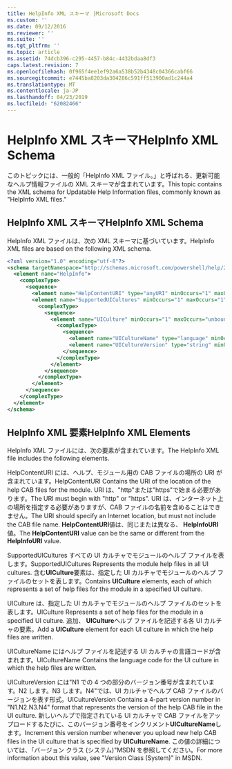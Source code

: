 ```yaml
---
title: HelpInfo XML スキーマ |Microsoft Docs
ms.custom: ''
ms.date: 09/12/2016
ms.reviewer: ''
ms.suite: ''
ms.tgt_pltfrm: ''
ms.topic: article
ms.assetid: 74dcb396-c295-4457-b84c-4432bdaa8df3
caps.latest.revision: 7
ms.openlocfilehash: 0f965f4ee1ef92a6a538b52b4348c04366cabf66
ms.sourcegitcommit: e7445ba8203da304286c591ff513900ad1c244a4
ms.translationtype: MT
ms.contentlocale: ja-JP
ms.lasthandoff: 04/23/2019
ms.locfileid: "62082466"
---
```

# <a name="helpinfo-xml-schema"></a><span data-ttu-id="d63ec-102">HelpInfo XML スキーマ</span><span class="sxs-lookup"><span data-stu-id="d63ec-102">HelpInfo XML Schema</span></span>

<span data-ttu-id="d63ec-103">このトピックには、一般的「HelpInfo XML ファイル。」と呼ばれる、更新可能なヘルプ情報ファイルの XML スキーマが含まれています。</span><span class="sxs-lookup"><span data-stu-id="d63ec-103">This topic contains the XML schema for Updatable Help Information files, commonly known as "HelpInfo XML files."</span></span>

## <a name="helpinfo-xml-schema"></a><span data-ttu-id="d63ec-104">HelpInfo XML スキーマ</span><span class="sxs-lookup"><span data-stu-id="d63ec-104">HelpInfo XML Schema</span></span>

<span data-ttu-id="d63ec-105">HelpInfo XML ファイルは、次の XML スキーマに基づいています。</span><span class="sxs-lookup"><span data-stu-id="d63ec-105">HelpInfo XML files are based on the following XML schema.</span></span>

```xml
<?xml version="1.0" encoding="utf-8"?>
<schema targetNamespace="http://schemas.microsoft.com/powershell/help/2010/05" xmlns="http://www.w3.org/2001/XMLSchema">
  <element name="HelpInfo">
    <complexType>
      <sequence>
        <element name="HelpContentURI" type="anyURI" minOccurs="1" maxOccurs="1" />
        <element name="SupportedUICultures" minOccurs="1" maxOccurs="1">
          <complexType>
            <sequence>
              <element name="UICulture" minOccurs="1" maxOccurs="unbounded">
                <complexType>
                  <sequence>
                    <element name="UICultureName" type="language" minOccurs="1" maxOccurs="1" />
                    <element name="UICultureVersion" type="string" minOccurs="1" maxOccurs="1" />
                  </sequence>
                </complexType>
              </element>
            </sequence>
          </complexType>
        </element>
      </sequence>
    </complexType>
  </element>
</schema>
```

## <a name="helpinfo-xml-elements"></a><span data-ttu-id="d63ec-106">HelpInfo XML 要素</span><span class="sxs-lookup"><span data-stu-id="d63ec-106">HelpInfo XML Elements</span></span>

<span data-ttu-id="d63ec-107">HelpInfo XML ファイルには、次の要素が含まれています。</span><span class="sxs-lookup"><span data-stu-id="d63ec-107">The HelpInfo XML file includes the following elements.</span></span>

<span data-ttu-id="d63ec-108">HelpContentURI には、ヘルプ、モジュール用の CAB ファイルの場所の URI が含まれています。</span><span class="sxs-lookup"><span data-stu-id="d63ec-108">HelpContentURI Contains the URI of the location of the help CAB files for the module.</span></span> <span data-ttu-id="d63ec-109">URI は、"http"または"https"で始まる必要があります。</span><span class="sxs-lookup"><span data-stu-id="d63ec-109">The URI must begin with "http" or "https".</span></span> <span data-ttu-id="d63ec-110">URI は、インターネット上の場所を指定する必要がありますが、CAB ファイルの名前を含めることはできません。</span><span class="sxs-lookup"><span data-stu-id="d63ec-110">The URI should specify an Internet location, but must not include the CAB file name.</span></span> <span data-ttu-id="d63ec-111">**HelpContentURI**値は、同じまたは異なる、 **HelpInfoURI**値。</span><span class="sxs-lookup"><span data-stu-id="d63ec-111">The **HelpContentURI** value can be the  same or different from the **HelpInfoURI** value.</span></span>

<span data-ttu-id="d63ec-112">SupportedUICultures すべての UI カルチャでモジュールのヘルプ ファイルを表します。</span><span class="sxs-lookup"><span data-stu-id="d63ec-112">SupportedUICultures Represents the module help files in all UI cultures.</span></span> <span data-ttu-id="d63ec-113">含む**UICulture**要素は、指定した UI カルチャでモジュールのヘルプ ファイルのセットを表します。</span><span class="sxs-lookup"><span data-stu-id="d63ec-113">Contains **UICulture** elements, each of which represents a set of help files for the module in a specified UI culture.</span></span>

<span data-ttu-id="d63ec-114">UICulture は、指定した UI カルチャでモジュールのヘルプ ファイルのセットを表します。</span><span class="sxs-lookup"><span data-stu-id="d63ec-114">UICulture Represents a set of help files for the module in a specified UI culture.</span></span> <span data-ttu-id="d63ec-115">追加、 **UICulture**ヘルプ ファイルを記述する各 UI カルチャの要素。</span><span class="sxs-lookup"><span data-stu-id="d63ec-115">Add a **UICulture** element for each UI culture in which the help files are written.</span></span>

<span data-ttu-id="d63ec-116">UICultureName にはヘルプ ファイルを記述する UI カルチャの言語コードが含まれます。</span><span class="sxs-lookup"><span data-stu-id="d63ec-116">UICultureName Contains the language code for the UI culture in which the help files are written.</span></span>

<span data-ttu-id="d63ec-117">UICultureVersion には"N1 での 4 つの部分のバージョン番号が含まれています。N2 します。N3 します。N4"では、UI カルチャでヘルプ CAB ファイルのバージョンを表す形式。</span><span class="sxs-lookup"><span data-stu-id="d63ec-117">UICultureVersion Contains a 4-part version number in "N1.N2.N3.N4" format that represents the version of the help CAB file in the UI culture.</span></span> <span data-ttu-id="d63ec-118">新しいヘルプで指定されている UI カルチャで CAB ファイルをアップロードするたびに、このバージョン番号をインクリメント**UICultureName**します。</span><span class="sxs-lookup"><span data-stu-id="d63ec-118">Increment this version number whenever you upload new help CAB files in the UI culture that is specified by **UICultureName**.</span></span> <span data-ttu-id="d63ec-119">この値の詳細については、「バージョン クラス (システム)"MSDN を参照してください。</span><span class="sxs-lookup"><span data-stu-id="d63ec-119">For more information about this value, see "Version Class (System)" in MSDN.</span></span>